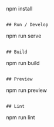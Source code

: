 npm install

```

## Run / Develop

```

npm run serve

```

## Build

```

npm run build

```

## Preview

```

npm run preview

```

## Lint

```

npm run lint

```

```
